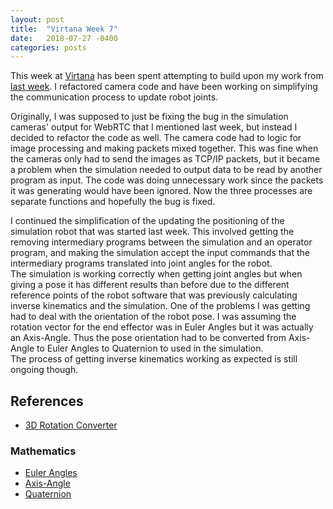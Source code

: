 ```yaml
---
layout: post
title:  "Virtana Week 7"
date:   2018-07-27 -0400
categories: posts
---
```


This week at [Virtana](https://virtanatech.com/) has been spent attempting to build upon my work from [last week](/posts/2018/07/20/Virtana-Week-6.html). I refactored camera code and have been working on simplifying the communication process to update robot joints.

Originally, I was supposed to just be  fixing the bug in the simulation cameras' output for WebRTC that I mentioned last week, but instead I decided to refactor the code as well. The  camera code had to logic for image processing and making packets mixed together. This was fine when the cameras only had to send the images as TCP/IP packets, but it became a problem when the simulation needed to output data to be read by another program as input. The code was doing unnecessary work since the packets it was generating would have been ignored. Now the three processes are separate functions and hopefully the bug is fixed.

I continued the simplification of the updating the positioning of the simulation robot that was started last week. This involved getting the removing intermediary programs between the simulation and an operator program, and making the simulation accept the input commands that the intermediary programs translated into joint angles for the robot.<br>
The simulation is working correctly when getting joint angles but when giving a pose it has different results than before due to the different reference points of the robot software that was previously calculating inverse kinematics and the simulation. One of the problems I was getting had to deal with the orientation of the robot pose. I was assuming the rotation vector for the end effector was in Euler Angles but it was actually an Axis-Angle. Thus the pose orientation had to be converted from Axis-Angle to Euler Angles to Quaternion to used in the simulation.<br>
The process of getting inverse kinematics working as expected is still ongoing though.


## References
- [3D Rotation Converter](https://www.andre-gaschler.com/rotationconverter/)

### Mathematics
- [Euler Angles](https://en.wikipedia.org/wiki/Euler_angles)
- [Axis-Angle](https://en.wikipedia.org/wiki/Axis–angle_representation)
- [Quaternion](https://en.wikipedia.org/wiki/Quaternion)
